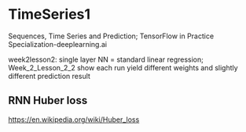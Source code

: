 # TimeSeries1

Sequences, Time Series and Prediction; TensorFlow in Practice Specialization-deeplearning.ai

week2lesson2: single layer NN = standard linear regression;
Week_2_Lesson_2_2 show each run yield different weights and slightly different prediction result



## RNN Huber loss
https://en.wikipedia.org/wiki/Huber_loss
